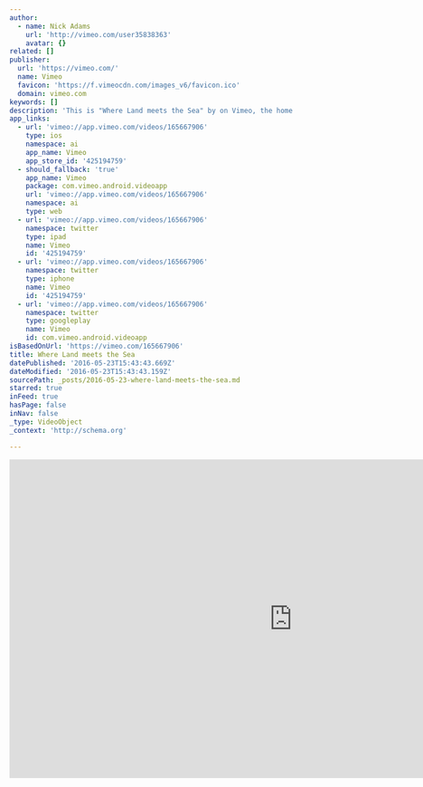```yaml
---
author:
  - name: Nick Adams
    url: 'http://vimeo.com/user35838363'
    avatar: {}
related: []
publisher:
  url: 'https://vimeo.com/'
  name: Vimeo
  favicon: 'https://f.vimeocdn.com/images_v6/favicon.ico'
  domain: vimeo.com
keywords: []
description: 'This is "Where Land meets the Sea" by on Vimeo, the home for high quality videos and the people who love them.'
app_links:
  - url: 'vimeo://app.vimeo.com/videos/165667906'
    type: ios
    namespace: ai
    app_name: Vimeo
    app_store_id: '425194759'
  - should_fallback: 'true'
    app_name: Vimeo
    package: com.vimeo.android.videoapp
    url: 'vimeo://app.vimeo.com/videos/165667906'
    namespace: ai
    type: web
  - url: 'vimeo://app.vimeo.com/videos/165667906'
    namespace: twitter
    type: ipad
    name: Vimeo
    id: '425194759'
  - url: 'vimeo://app.vimeo.com/videos/165667906'
    namespace: twitter
    type: iphone
    name: Vimeo
    id: '425194759'
  - url: 'vimeo://app.vimeo.com/videos/165667906'
    namespace: twitter
    type: googleplay
    name: Vimeo
    id: com.vimeo.android.videoapp
isBasedOnUrl: 'https://vimeo.com/165667906'
title: Where Land meets the Sea
datePublished: '2016-05-23T15:43:43.669Z'
dateModified: '2016-05-23T15:43:43.159Z'
sourcePath: _posts/2016-05-23-where-land-meets-the-sea.md
starred: true
inFeed: true
hasPage: false
inNav: false
_type: VideoObject
_context: 'http://schema.org'

---
```

<iframe src="https://cdn.embedly.com/widgets/media.html?src=https%3A%2F%2Fplayer.vimeo.com%2Fvideo%2F165667906&amp;url=https%3A%2F%2Fvimeo.com%2F165667906&amp;image=http%3A%2F%2Fi.vimeocdn.com%2Fvideo%2F569615436_1280.jpg&amp;key=b7d04c9b404c499eba89ee7072e1c4f7&amp;type=text%2Fhtml&amp;schema=vimeo" width="1000" height="563" scrolling="no" frameborder="0" allowfullscreen="" style=""></iframe>